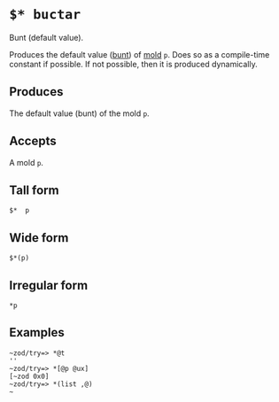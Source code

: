 `$* buctar` 
===========

Bunt (default value).

Produces the default value ([bunt]()) of [mold]() `p`. Does so as a compile-time constant if possible. If not possible, then it is produced dynamically.

Produces
--------

The default value (bunt) of the mold `p`.

Accepts
-------

A mold `p`.

Tall form
---------

    $*  p

Wide form
---------

    $*(p)

Irregular form
--------------

    *p

Examples
--------

    ~zod/try=> *@t
    ''
    ~zod/try=> *[@p @ux]
    [~zod 0x0]
    ~zod/try=> *(list ,@)
    ~
